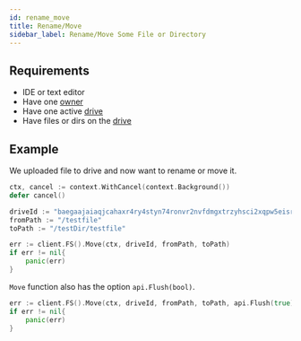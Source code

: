 ```yaml
---
id: rename_move
title: Rename/Move
sidebar_label: Rename/Move Some File or Directory
---
```


## Requirements
- IDE or text editor
- Have one [owner](../../roles/owner.md)
- Have one active [drive](../../built_in_features/drive/overview.md)
- Have files or dirs on the [drive](../../built_in_features/drive/overview.md)

## Example
We uploaded file to drive and now want to rename or move it.

```go
ctx, cancel := context.WithCancel(context.Background())
defer cancel()

driveId := "baegaajaiaqjcahaxr4ry4styn74ronvr2nvfdmgxtrzyhsci2xqpw5eisrisrgn5"
fromPath := "/testfile"
toPath := "/testDir/testfile"

err := client.FS().Move(ctx, driveId, fromPath, toPath)
if err != nil{
    panic(err)
}
```

`Move`  function also has the option `api.Flush(bool)`.

```go
err := client.FS().Move(ctx, driveId, fromPath, toPath, api.Flush(true))
if err != nil{
    panic(err)
}
```